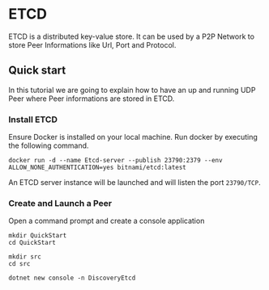 # ETCD

ETCD is a distributed key-value store. It can be used by a P2P Network to store Peer Informations like Url, Port and Protocol.

## Quick start

In this tutorial we are going to explain how to have an up and running UDP Peer where Peer informations are stored in ETCD.

### Install ETCD

Ensure Docker is installed on your local machine. Run docker by executing the following command.

```
docker run -d --name Etcd-server --publish 23790:2379 --env ALLOW_NONE_AUTHENTICATION=yes bitnami/etcd:latest
```

An ETCD server instance will be launched and will listen the port `23790/TCP`.

### Create and Launch a Peer

Open a command prompt and create a console application

```
mkdir QuickStart
cd QuickStart

mkdir src
cd src

dotnet new console -n DiscoveryEtcd
```